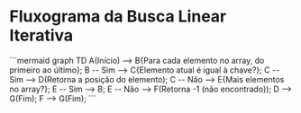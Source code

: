 # Fluxograma da Busca Linear Iterativa

\`\`\`mermaid
graph TD
    A(Início) --> B{Para cada elemento no array, do primeiro ao último};
    B -- Sim --> C{Elemento atual é igual à chave?};
    C -- Sim --> D(Retorna a posição do elemento);
    C -- Não --> E{Mais elementos no array?};
    E -- Sim --> B;
    E -- Não --> F(Retorna -1 (não encontrado));
    D --> G(Fim);
    F --> G(Fim);
\`\`\`